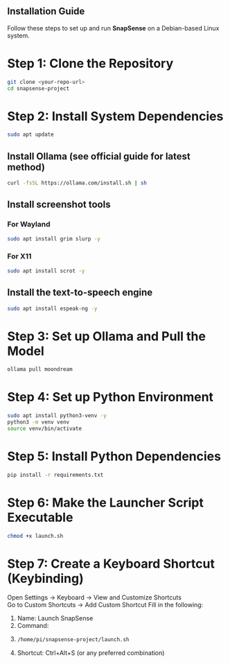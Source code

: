 ## Installation Guide

Follow these steps to set up and run **SnapSense** on a Debian-based Linux system.


# Step 1: Clone the Repository
```bash
git clone <your-repo-url>
cd snapsense-project
```
# Step 2: Install System Dependencies
```bash
sudo apt update
```

## Install Ollama (see official guide for latest method)
```bash
curl -fsSL https://ollama.com/install.sh | sh
```

## Install screenshot tools
### For Wayland
```bash
sudo apt install grim slurp -y
```
### For X11
```bash
sudo apt install scrot -y
```

## Install the text-to-speech engine
```bash
sudo apt install espeak-ng -y
```

# Step 3: Set up Ollama and Pull the Model
```bash
ollama pull moondream
```

# Step 4: Set up Python Environment
```bash
sudo apt install python3-venv -y
python3 -m venv venv
source venv/bin/activate
```

# Step 5: Install Python Dependencies
```bash
pip install -r requirements.txt
```

# Step 6: Make the Launcher Script Executable
```bash
chmod +x launch.sh
```

# Step 7: Create a Keyboard Shortcut (Keybinding)
Open Settings → Keyboard → View and Customize Shortcuts <br />
Go to Custom Shortcuts → Add Custom Shortcut
Fill in the following:
1. Name: Launch SnapSense
2. Command:
3. ```bash
   /home/pi/snapsense-project/launch.sh
   ```
4. Shortcut: Ctrl+Alt+S (or any preferred combination)
